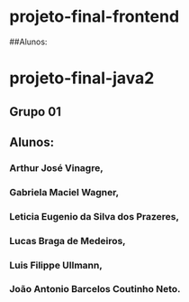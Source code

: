 # projeto-final-frontend
##Alunos:
# projeto-final-java2
## Grupo 01
## Alunos:
### Arthur José Vinagre,
### Gabriela Maciel Wagner, 
### Leticia Eugenio da Silva dos Prazeres,
### Lucas Braga de Medeiros, 
### Luis Filippe Ullmann,
### João Antonio Barcelos Coutinho Neto.
